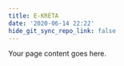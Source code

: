 ```yaml
---
title: E-KRÉTA
date: '2020-06-14 22:22'
hide_git_sync_repo_link: false
---
```


Your page content goes here.